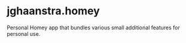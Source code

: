 # jghaanstra.homey
Personal Homey app that bundles various small additional features for personal use.
